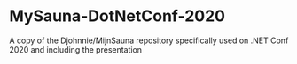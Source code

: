 # MySauna-DotNetConf-2020
A copy of the Djohnnie/MijnSauna repository specifically used on .NET Conf 2020 and including the presentation
